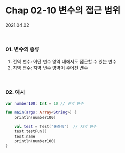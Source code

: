 # Chap 02-10 변수의 접근 범위

2021.04.02

<br>

### 01. 변수의 종류

1. 전역 변수: 어떤 변수 영역 내에서도 접근할 수 있는 변수
2. 지역 변수: 지역 변수 영역이 주어진 변수

<br>

### 02. 예시

```kotlin
var number100: Int = 10	// 전역 변수

fun main(args: Array<String>) {
    println(number100)

    val test = Test("홍길동")	// 지역 변수
    test.testFun()
    test.name
    println(number100)
}
```